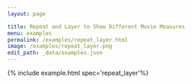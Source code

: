 ```yaml
---
layout: page

title: Repeat and Layer to Show Different Movie Measures
menu: examples
permalink: /examples/repeat_layer.html
image: /examples/repeat_layer.png
edit_path: _data/examples.json
---
```




{% include example.html spec='repeat_layer'%}
